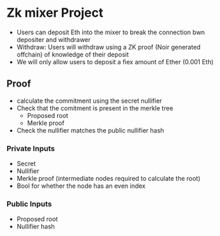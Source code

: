 # Zk mixer Project

- Users can deposit Eth into the mixer to break the connection bwn depositer and withdrawer
- Withdraw: Users will withdraw using a ZK proof (Noir generated offchain) of knowledge of their deposit
- We will only allow users to deposit a fiex amount of Ether (0.001 Eth)

## Proof

- calculate the commitment using the secret nullifier
- Check that the comitment is present in the merkle tree
  - Proposed root
  - Merkle proof
- Check the nullifier matches the public nullifier hash

### Private Inputs

- Secret
- Nullifier
- Merkle proof (intermediate nodes required to calculate the root)
- Bool for whether the node has an even index

### Public Inputs

- Proposed root
- Nullifier hash
